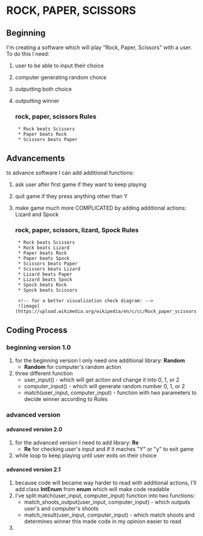 # ROCK, PAPER, SCISSORS


## Beginning 
I'm creating a software which will play "Rock, Paper, Scissors" with a user. 
To do this I need:
1. user to be able to input their choice
2. computer generating random choice
3. outputting both choice 
4. outputting winner

    ### rock, paper, scissors Rules

        * Rock beats Scissors
        * Paper beats Rock
        * Scissors beats Paper

## Advancements
to advance software I can add additional functions:
1. ask user after first game if they want to keep playing
2. quit game if they press anything other than Y
3. make game much more COMPLICATED by adding additional actions: Lizard and Spock

    ### rock, paper, scissors, lizard, Spock Rules

        * Rock beats Scissors
        * Rock beats Lizard
        * Paper beats Rock
        * Paper beats Spock
        * Scissors beats Paper
        * Scissors beats Lizard
        * Lizard beats Paper
        * Lizard beats Spock
        * Spock beats Rock
        * Spock beats Scissors

        <!-- for a better visualization check diagram: -->
        ![image](https://upload.wikimedia.org/wikipedia/en/c/cc/Rock_paper_scissors_lizard_spock.png)

## Coding Process
### beginning version 1.0
1. for the beginning version I only need one additional library: __Random__  
    *   __Random__ for computer's random action
2. three different function
    * user_input() - which will get action and change it into 0, 1, or 2
    * computer_input() - which will generate random number 0, 1, or 2
    * match(user_input, computer_input) - function with two parameters to decide winner according to Rules

### advanced version
#### advanced version 2.0
1. for the advanced version I need to add library: __Re__
    * __Re__ for checking user's input and if it maches "Y" or "y" to exit game
2. while loop to keep playing until user exits on their choice

#### advanced version 2.1
1. because code will became way harder to read with additional actions, I'll add class __IntEnum__ from __enum__
    which will make code readable 
2. I've split match(user_input, computer_input) function into two functions: 
    * match_shoots_output(user_input, computer_input) - which outputs user's and computer's shoots
    * match_result(user_input, computer_input) - which match shoots and determines winner
this made code in my opinion easier to read
3. 